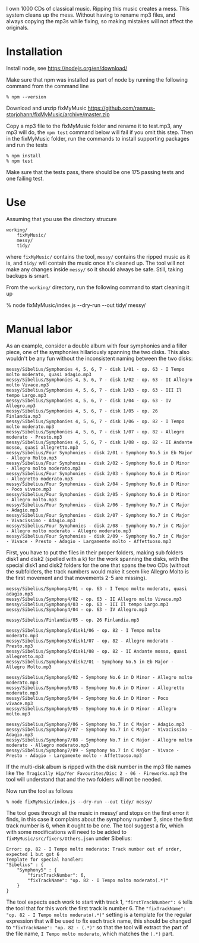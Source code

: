 I own 1000 CDs of classical music. Ripping this music creates a mess. This system cleans up the mess. Without having to rename mp3 files, and always copying the mp3s while fixing, so making mistakes will not affect the originals.

# Installation

Install node, see https://nodejs.org/en/download/

Make sure that npm was installed as part of node by running the following command from the command line

`% npm --version`

Download and unzip fixMyMusic https://github.com/rasmus-storjohann/fixMyMusic/archive/master.zip

Copy a mp3 file to the fixMyMusic folder and rename it to test.mp3, any mp3 will do, the `npm test` command below will fail if you omit this step. Then in the fixMyMusic folder, run the commands to install supporting packages and run the tests

```
% npm install
% npm test
```

Make sure that the tests pass, there should be one 175 passing tests and one failing test.

# Use

Assuming that you use the directory strucure

```
working/
    fixMyMusic/
    messy/
    tidy/
```

where `fixMyMusic/` contains the tool, `messy/` contains the ripped music as it is, and `tidy/` will contain the music once it's cleaned up. The tool will not make any changes inside `messy/` so it should always be safe. Still, taking backups is smart.

From the `working/` directory, run the following command to start cleaning it up

% node fixMyMusic/index.js --dry-run --out tidy/ messy/

# Manual labor

As an example, consider a double album with four symphonies and a filler piece, one of the symphonies hillariously spanning the two disks. This also wouldn't be any fun without the inconsistent naming between the two disks:

```
messy/Sibelius/Symphonies 4, 5, 6, 7 - disk 1/01 - op. 63 - I Tempo molto moderato, quasi adagio.mp3
messy/Sibelius/Symphonies 4, 5, 6, 7 - disk 1/02 - op. 63 - II Allegro molto Vivace.mp3
messy/Sibelius/Symphonies 4, 5, 6, 7 - disk 1/03 - op. 63 - III Il tempo Largo.mp3
messy/Sibelius/Symphonies 4, 5, 6, 7 - disk 1/04 - op. 63 - IV Allegro.mp3
messy/Sibelius/Symphonies 4, 5, 6, 7 - disk 1/05 - op. 26 Finlandia.mp3
messy/Sibelius/Symphonies 4, 5, 6, 7 - disk 1/06 - op. 82 - I Tempo molto moderato.mp3
messy/Sibelius/Symphonies 4, 5, 6, 7 - disk 1/07 - op. 82 - Allegro moderato - Presto.mp3
messy/Sibelius/Symphonies 4, 5, 6, 7 - disk 1/08 - op. 82 - II Andante mosso, quasi allegretto.mp3
messy/Sibelius/Four Symphonies - disk 2/01 - Symphony No.5 in Eb Major - Allegro Molto.mp3
messy/Sibelius/Four Symphonies - disk 2/02 - Symphony No.6 in D Minor - Allegro molto moderato.mp3
messy/Sibelius/Four Symphonies - disk 2/03 - Symphony No.6 in D Minor - Allegretto moderato.mp3
messy/Sibelius/Four Symphonies - disk 2/04 - Symphony No.6 in D Minor - Poco vivace.mp3
messy/Sibelius/Four Symphonies - disk 2/05 - Symphony No.6 in D Minor - Allegro molto.mp3
messy/Sibelius/Four Symphonies - disk 2/06 - Symphony No.7 in C Major - Adagio.mp3
messy/Sibelius/Four Symphonies - disk 2/07 - Symphony No.7 in C Major - Vivacissimo - Adagio.mp3
messy/Sibelius/Four Symphonies - disk 2/08 - Symphony No.7 in C Major - Allegro molto moderato - Allegro moderato.mp3
messy/Sibelius/Four Symphonies - disk 2/09 - Symphony No.7 in C Major - Vivace - Presto - Adagio - Largamente molto - Affettuoso.mp3

```

First, you have to put the files in their proper folders, making sub folders disk1 and disk2 (spelled with a k) for the work spanning the disks, with the special disk1 and disk2 folders for the one that spans the two CDs (without the subfolders, the track numbers would make it seem like Allegro Molto is the first movement and that movements 2-5 are missing).


```
messy/Sibelius/Symphony4/01 - op. 63 - I Tempo molto moderato, quasi adagio.mp3
messy/Sibelius/Symphony4/02 - op. 63 - II Allegro molto Vivace.mp3
messy/Sibelius/Symphony4/03 - op. 63 - III Il tempo Largo.mp3
messy/Sibelius/Symphony4/04 - op. 63 - IV Allegro.mp3

messy/Sibelius/Finlandia/05 - op. 26 Finlandia.mp3

messy/Sibelius/Symphony5/disk1/06 - op. 82 - I Tempo molto moderato.mp3
messy/Sibelius/Symphony5/disk1/07 - op. 82 - Allegro moderato - Presto.mp3
messy/Sibelius/Symphony5/disk1/08 - op. 82 - II Andante mosso, quasi allegretto.mp3
messy/Sibelius/Symphony5/disk2/01 - Symphony No.5 in Eb Major - Allegro Molto.mp3

messy/Sibelius/Symphony6/02 - Symphony No.6 in D Minor - Allegro molto moderato.mp3
messy/Sibelius/Symphony6/03 - Symphony No.6 in D Minor - Allegretto moderato.mp3
messy/Sibelius/Symphony6/04 - Symphony No.6 in D Minor - Poco vivace.mp3
messy/Sibelius/Symphony6/05 - Symphony No.6 in D Minor - Allegro molto.mp3

messy/Sibelius/Symphony7/06 - Symphony No.7 in C Major - Adagio.mp3
messy/Sibelius/Symphony7/07 - Symphony No.7 in C Major - Vivacissimo - Adagio.mp3
messy/Sibelius/Symphony7/08 - Symphony No.7 in C Major - Allegro molto moderato - Allegro moderato.mp3
messy/Sibelius/Symphony7/09 - Symphony No.7 in C Major - Vivace - Presto - Adagio - Largamente molto - Affettuoso.mp3
```

If the multi-disk album is ripped with the disk number in the mp3 file names like `The Tragically Hip/Yer Favourites/Disc 2 - 06 - Fireworks.mp3` the tool will understand that and the two folders will not be needed.

Now run the tool as follows

```
% node fixMyMusic/index.js --dry-run --out tidy/ messy/
```
The tool goes through all the music in messy/ and stops on the first error it finds, in this case it complains about the symphony number 5, since the first track number is 6, when it ought to be one. The tool suggest a fix, which with some modifications will need to be added to `fixMyMusic/src/fixers/Others.json` under Sibelius:

```
Error: op. 82 - I Tempo molto moderato: Track number out of order, expected 1 but got 6
Template for special handler:
"Sibelius" : {
    "Symphony5" : {
        "firstTrackNumber": 6,
        "fixTrackName": "op. 82 - I Tempo molto moderato(.*)"
    }
}
```

The tool expects each work to start with track 1, `"firstTrackNumber": 6` tells the tool that for this work the first track is number 6. The `"fixTrackName": "op. 82 - I Tempo molto moderato(.*)"` setting is a template for the regular expression that will be used to fix each track name, this should be changed to `"fixTrackName": "op. 82 - (.*)"` so that the tool will extract the part of the file name, `I Tempo molto moderato`, which matches the `(.*)` part.

